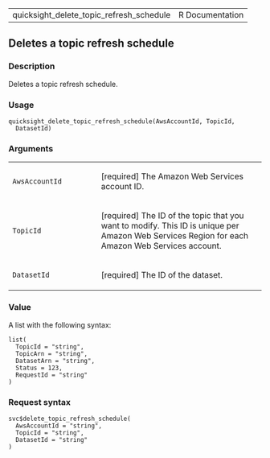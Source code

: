 <table style="width: 100%;">
<tbody>
<tr class="odd">
<td>quicksight_delete_topic_refresh_schedule</td>
<td style="text-align: right;">R Documentation</td>
</tr>
</tbody>
</table>

## Deletes a topic refresh schedule

### Description

Deletes a topic refresh schedule.

### Usage

    quicksight_delete_topic_refresh_schedule(AwsAccountId, TopicId,
      DatasetId)

### Arguments

<table>
<colgroup>
<col style="width: 35%" />
<col style="width: 65%" />
</colgroup>
<tbody>
<tr class="odd">
<td><code
id="quicksight_delete_topic_refresh_schedule_:_AwsAccountId">AwsAccountId</code></td>
<td><p>[required] The Amazon Web Services account ID.</p></td>
</tr>
<tr class="even">
<td><code
id="quicksight_delete_topic_refresh_schedule_:_TopicId">TopicId</code></td>
<td><p>[required] The ID of the topic that you want to modify. This ID
is unique per Amazon Web Services Region for each Amazon Web Services
account.</p></td>
</tr>
<tr class="odd">
<td><code
id="quicksight_delete_topic_refresh_schedule_:_DatasetId">DatasetId</code></td>
<td><p>[required] The ID of the dataset.</p></td>
</tr>
</tbody>
</table>

### Value

A list with the following syntax:

    list(
      TopicId = "string",
      TopicArn = "string",
      DatasetArn = "string",
      Status = 123,
      RequestId = "string"
    )

### Request syntax

    svc$delete_topic_refresh_schedule(
      AwsAccountId = "string",
      TopicId = "string",
      DatasetId = "string"
    )
